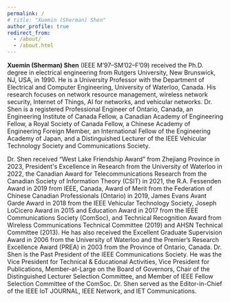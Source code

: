 ```yaml
---
permalink: /
# title: "Xuemin (Sherman) Shen"
author_profile: true
redirect_from: 
  - /about/
  - /about.html
---
```


**Xuemin (Sherman) Shen** (IEEE M’97–SM’02–F’09) received the Ph.D. degree in electrical engineering from Rutgers University, New Brunswick, NJ, USA, in 1990. He is a University Professor with the Department of Electrical and Computer Engineering, University of Waterloo, Canada. His research focuses on network resource management, wireless network security, Internet of Things, AI for networks, and vehicular networks. Dr. Shen is a registered Professional Engineer of Ontario, Canada, an Engineering Institute of Canada Fellow, a Canadian Academy of Engineering Fellow, a Royal Society of Canada Fellow, a Chinese Academy of Engineering Foreign Member, an International Fellow of the Engineering Academy of Japan, and a Distinguished Lecturer of the IEEE Vehicular Technology Society and Communications Society.

Dr. Shen received “West Lake Friendship Award” from Zhejiang Province in 2023, President's Excellence in Research from the University of Waterloo in 2022, the Canadian Award for Telecommunications Research from the Canadian Society of Information Theory (CSIT) in 2021, the R.A. Fessenden Award in 2019 from IEEE, Canada, Award of Merit from the Federation of Chinese Canadian Professionals (Ontario) in 2019, James Evans Avant Garde Award in 2018 from the IEEE Vehicular Technology Society, Joseph LoCicero Award in 2015 and Education Award in 2017 from the IEEE Communications Society (ComSoc), and Technical Recognition Award from Wireless Communications Technical Committee (2019) and AHSN Technical Committee (2013). He has also received the Excellent Graduate Supervision Award in 2006 from the University of Waterloo and the Premier’s Research Excellence Award (PREA) in 2003 from the Province of Ontario, Canada. Dr. Shen is the Past President of the IEEE Communications Society. He was the Vice President for Technical & Educational Activities, Vice President for Publications, Member-at-Large on the Board of Governors, Chair of the Distinguished Lecturer Selection Committee, and Member of IEEE Fellow Selection Committee of the ComSoc. Dr. Shen served as the Editor-in-Chief of the IEEE IoT JOURNAL, IEEE Network, and IET Communications.
